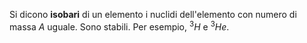Si dicono **isobari** di un elemento i nuclidi dell'elemento con numero di massa $A$ uguale. Sono stabili. Per esempio, $^{3}H$ e $^{3}He$.